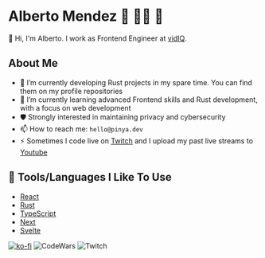 # Alberto Mendez 🦀 🏴‍☠️ 🍍

👋 Hi, I'm Alberto. I work as Frontend Engineer at [vidIQ](https://vidiq.com/).

## About Me

- 🔭 I’m currently developing Rust projects in my spare time. You can find them on my profile repositories
- 🌱 I’m currently learning advanced Frontend skills and Rust development, with a focus on web development
- 🛡️ Strongly interested in maintaining privacy and cybersecurity
- 📫 How to reach me: `hello@pinya.dev`
- ⚡ Sometimes I code live on [Twitch](https://twitch.tv/piny4man) and I upload my past live streams to [Youtube](https://www.youtube.com/@piny4man)

## 🔧 Tools/Languages I Like To Use

- [React](https://react.dev/)
- [Rust](https://www.rust-lang.org/)
- [TypeScript](https://www.typescriptlang.org/)
- [Next](https://nextjs.org/)
- [Svelte](https://svelte.dev/)

[![ko-fi](https://ko-fi.com/img/githubbutton_sm.svg)](https://ko-fi.com/J3J7ND0UU) ![CodeWars](https://www.codewars.com/users/piny4man/badges/micro) ![Twitch](https://img.shields.io/twitch/status/piny4man?label=Twitch&style=for-the-badge&logo=twitch&logoColor=white&color=mediumpurple)
<!--
**piny4man/piny4man** is a ✨ _special_ ✨ repository because its `README.md` (this file) appears on your GitHub profile.

Here are some ideas to get you started:

- 🔭 I’m currently working on ...
- 🌱 I’m currently learning ...
- 👯 I’m looking to collaborate on ...
- 🤔 I’m looking for help with ...
- 💬 Ask me about ...
- 📫 How to reach me: ...
- 😄 Pronouns: ...
- ⚡ Fun fact: ...
-->
